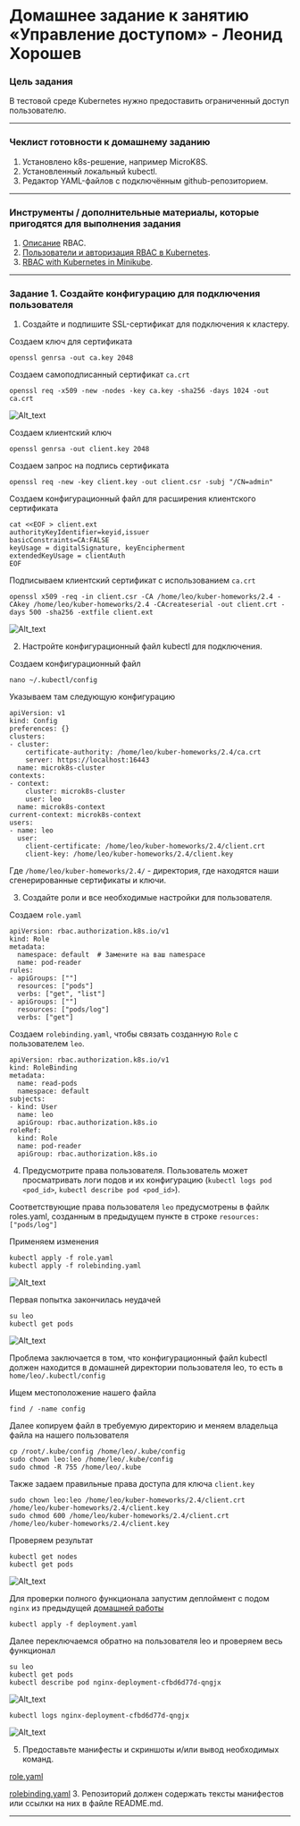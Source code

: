 # Домашнее задание к занятию «Управление доступом» - Леонид Хорошев

### Цель задания

В тестовой среде Kubernetes нужно предоставить ограниченный доступ пользователю.

------

### Чеклист готовности к домашнему заданию

1. Установлено k8s-решение, например MicroK8S.
2. Установленный локальный kubectl.
3. Редактор YAML-файлов с подключённым github-репозиторием.

------

### Инструменты / дополнительные материалы, которые пригодятся для выполнения задания

1. [Описание](https://kubernetes.io/docs/reference/access-authn-authz/rbac/) RBAC.
2. [Пользователи и авторизация RBAC в Kubernetes](https://habr.com/ru/company/flant/blog/470503/).
3. [RBAC with Kubernetes in Minikube](https://medium.com/@HoussemDellai/rbac-with-kubernetes-in-minikube-4deed658ea7b).

------

### Задание 1. Создайте конфигурацию для подключения пользователя

1. Создайте и подпишите SSL-сертификат для подключения к кластеру.

Создаем ключ для сертификата
```
openssl genrsa -out ca.key 2048
```
Создаем самоподписанный сертификат `ca.crt`
```
openssl req -x509 -new -nodes -key ca.key -sha256 -days 1024 -out ca.crt
```

![Alt_text](https://github.com/LeonidKhoroshev/kuber-homeworks/blob/main/2.4/screenshots/k8s1.png)

Создаем клиентский ключ
```
openssl genrsa -out client.key 2048
```

Создаем запрос на подпись сертификата
```
openssl req -new -key client.key -out client.csr -subj "/CN=admin"
```

Создаем конфигурационный файл для расширения клиентского сертификата
```
cat <<EOF > client.ext
authorityKeyIdentifier=keyid,issuer
basicConstraints=CA:FALSE
keyUsage = digitalSignature, keyEncipherment
extendedKeyUsage = clientAuth
EOF
```

Подписываем клиентский сертификат с использованием `ca.crt`
```
openssl x509 -req -in client.csr -CA /home/leo/kuber-homeworks/2.4 -CAkey /home/leo/kuber-homeworks/2.4 -CAcreateserial -out client.crt -days 500 -sha256 -extfile client.ext
```

![Alt_text](https://github.com/LeonidKhoroshev/kuber-homeworks/blob/main/2.4/screenshots/k8s2.png)

2. Настройте конфигурационный файл kubectl для подключения.

Создаем конфигурационный файл
```
nano ~/.kubectl/config
```
Указываем там следующую конфигурацию
```
apiVersion: v1
kind: Config
preferences: {}
clusters:
- cluster:
    certificate-authority: /home/leo/kuber-homeworks/2.4/ca.crt
    server: https://localhost:16443
  name: microk8s-cluster
contexts:
- context:
    cluster: microk8s-cluster
    user: leo
  name: microk8s-context
current-context: microk8s-context
users:
- name: leo
  user:
    client-certificate: /home/leo/kuber-homeworks/2.4/client.crt
    client-key: /home/leo/kuber-homeworks/2.4/client.key
```
Где `/home/leo/kuber-homeworks/2.4/` - директория, где находятся наши сгенерированные сертификаты и ключи.

3. Создайте роли и все необходимые настройки для пользователя.

Создаем `role.yaml`
```
apiVersion: rbac.authorization.k8s.io/v1
kind: Role
metadata:
  namespace: default  # Замените на ваш namespace
  name: pod-reader
rules:
- apiGroups: [""]
  resources: ["pods"]
  verbs: ["get", "list"]
- apiGroups: [""]
  resources: ["pods/log"]
  verbs: ["get"]
```

Создаем `rolebinding.yaml`, чтобы связать созданную `Role` с пользователем `leo`.
```
apiVersion: rbac.authorization.k8s.io/v1
kind: RoleBinding
metadata:
  name: read-pods
  namespace: default
subjects:
- kind: User
  name: leo 
  apiGroup: rbac.authorization.k8s.io
roleRef:
  kind: Role
  name: pod-reader
  apiGroup: rbac.authorization.k8s.io
```

4. Предусмотрите права пользователя. Пользователь может просматривать логи подов и их конфигурацию (`kubectl logs pod <pod_id>`, `kubectl describe pod <pod_id>`).

Соответствующие права пользователя `leo` предусмотрены в файлк roles.yaml, созданным в предыдущем пункте в строке  `resources: ["pods/log"]`

Применяем изменения
```
kubectl apply -f role.yaml
kubectl apply -f rolebinding.yaml
```

![Alt_text](https://github.com/LeonidKhoroshev/kuber-homeworks/blob/main/2.4/screenshots/k8s3.png)

Первая попытка закончилась неудачей
```
su leo
kubectl get pods
```

![Alt_text](https://github.com/LeonidKhoroshev/kuber-homeworks/blob/main/2.4/screenshots/k8s4.png)

Проблема заключается в том, что конфигурационный файл kubectl должен находится в домашней директории пользователя leo, то есть в `home/leo/.kubectl/config`

Ищем местоположение нашего файла
```
find / -name config
```
Далее копируем файл в требуемую директорию и меняем владельца файла на нашего пользователя
```
cp /root/.kube/config /home/leo/.kube/config
sudo chown leo:leo /home/leo/.kube/config
sudo chmod -R 755 /home/leo/.kube
```
Также задаем правильные права доступа для ключа `client.key`
```
sudo chown leo:leo /home/leo/kuber-homeworks/2.4/client.crt /home/leo/kuber-homeworks/2.4/client.key
sudo chmod 600 /home/leo/kuber-homeworks/2.4/client.crt /home/leo/kuber-homeworks/2.4/client.key
```

Проверяем результат
```
kubectl get nodes
kubectl get pods
```
![Alt_text](https://github.com/LeonidKhoroshev/kuber-homeworks/blob/main/2.4/screenshots/k8s5.png)

Для проверки полного функционала запустим деплоймент с подом `nginx` из предыдущей [домашней работы](https://github.com/LeonidKhoroshev/kuber-homeworks/blob/main/2.3/2.3.md)

```
kubectl apply -f deployment.yaml
```

Далее переключаемся обратно на пользователя leo и проверяем весь функционал
```
su leo
kubectl get pods
kubectl describe pod nginx-deployment-cfbd6d77d-qngjx
```

![Alt_text](https://github.com/LeonidKhoroshev/kuber-homeworks/blob/main/2.4/screenshots/k8s6.png)

```
kubectl logs nginx-deployment-cfbd6d77d-qngjx
```

![Alt_text](https://github.com/LeonidKhoroshev/kuber-homeworks/blob/main/2.4/screenshots/k8s7.png)

5. Предоставьте манифесты и скриншоты и/или вывод необходимых команд.

[role.yaml](https://github.com/LeonidKhoroshev/kuber-homeworks/blob/hw-09/2.4/role.yaml)

[rolebinding.yaml](https://github.com/LeonidKhoroshev/kuber-homeworks/blob/hw-09/2.4/rolebinding.yaml)
3. Репозиторий должен содержать тексты манифестов или ссылки на них в файле README.md.

------

